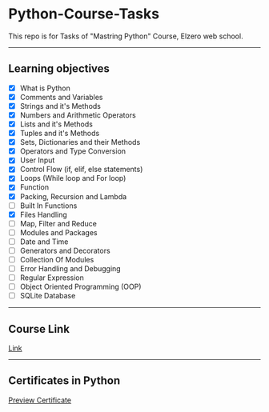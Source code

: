 # Python-Course-Tasks
This repo is for Tasks of "Mastring Python" Course, Elzero web school. 

---

## Learning objectives
- [x] What is Python
- [x] Comments and Variables
- [x] Strings and it's Methods
- [x] Numbers and Arithmetic Operators
- [x] Lists and it's Methods
- [x] Tuples and it's Methods
- [x] Sets, Dictionaries and their Methods
- [x] Operators and Type Conversion
- [x] User Input
- [x] Control Flow (if, elif, else statements)
- [x] Loops (While loop and For loop)
- [x] Function
- [x] Packing, Recursion and Lambda
- [ ] Built In Functions
- [x] Files Handling
- [ ] Map, Filter and Reduce
- [ ] Modules and Packages
- [ ] Date and Time
- [ ] Generators and Decorators
- [ ] Collection Of Modules
- [ ] Error Handling and Debugging
- [ ] Regular Expression
- [ ] Object Oriented Programming (OOP)
- [ ] SQLite Database

---

## Course Link
[Link](https://www.youtube.com/playlist?list=PLDoPjvoNmBAyE_gei5d18qkfIe-Z8mocs)

---

## Certificates in Python
[Preview Certificate](https://bit.ly/3Hx6GQJ)
